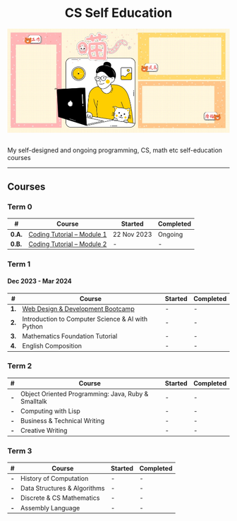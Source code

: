 <div align="center">
  <h1>CS Self Education</h1>
  <img src="banner.jpg" align="center"/>
  <br/><br/>
</div>

My self-designed and ongoing programming, CS, math etc self-education courses

---

## Courses

### Term 0

| # | Course | Started | Completed |
| ----------- | ----------- | ----------- | ----------- |
| **0.A.** | [Coding Tutorial – Module 1](https://github.com/abeerration/Coding-Tutorial-Module-1) | 22 Nov 2023 | Ongoing |
| **0.B.** | [Coding Tutorial – Module 2](https://github.com/abeerration/Coding-Tutorial-Module-2) | - | - |

### Term 1
#### Dec 2023 - Mar 2024

| # | Course | Started | Completed |
| ----------- | ----------- | ----------- | ----------- |
| **1.** | [Web Design & Development Bootcamp](https://github.com/abeerration/Web-Design-Development-Bootcamp) | - | - | - |
| **2.** | Introduction to Computer Science & AI with Python | - | - |
| **3.** | Mathematics Foundation Tutorial | - | - |
| **4.** | English Composition | - | - |

### Term 2

| # | Course | Started | Completed |
| ----------- | ----------- | ----------- | ----------- |
| **-** | Object Oriented Programming: Java, Ruby & Smalltalk | - | - |
| **-** | Computing with Lisp | - | - |
| **-** | Business & Technical Writing | - | - |
| **-** | Creative Writing | - | - |

### Term 3

| # | Course | Started | Completed |
| ----------- | ----------- | ----------- | ----------- |
| **-** | History of Computation | - | - |
| **-** | Data Structures & Algorithms | - | - |
| **-** | Discrete & CS Mathematics | - | - |
| **-** | Assembly Language | - | - |
